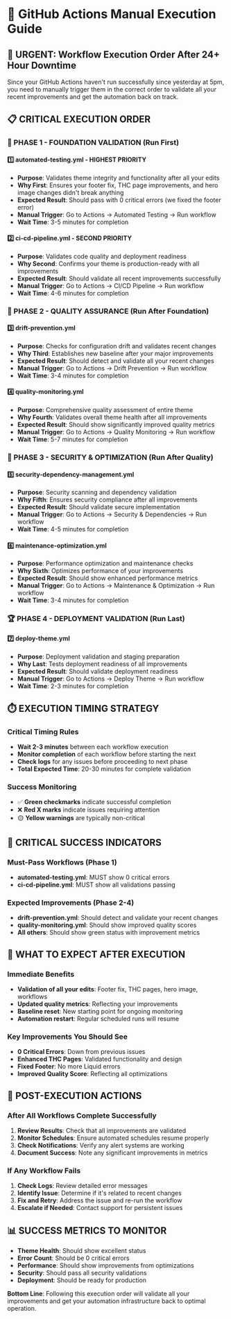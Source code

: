 # 🎯 GitHub Actions Manual Execution Guide

## 🚨 URGENT: Workflow Execution Order After 24+ Hour Downtime

Since your GitHub Actions haven't run successfully since yesterday at 5pm, you need to manually trigger them in the correct order to validate all your recent improvements and get the automation back on track.

## 📋 CRITICAL EXECUTION ORDER

### 🥇 PHASE 1 - FOUNDATION VALIDATION (Run First)

#### 1️⃣ **automated-testing.yml** - HIGHEST PRIORITY
- **Purpose**: Validates theme integrity and functionality after all your edits
- **Why First**: Ensures your footer fix, THC page improvements, and hero image changes didn't break anything
- **Expected Result**: Should pass with 0 critical errors (we fixed the footer error)
- **Manual Trigger**: Go to Actions → Automated Testing → Run workflow
- **Wait Time**: 3-5 minutes for completion

#### 2️⃣ **ci-cd-pipeline.yml** - SECOND PRIORITY  
- **Purpose**: Validates code quality and deployment readiness
- **Why Second**: Confirms your theme is production-ready with all improvements
- **Expected Result**: Should validate all recent improvements successfully
- **Manual Trigger**: Go to Actions → CI/CD Pipeline → Run workflow
- **Wait Time**: 4-6 minutes for completion

### 🥈 PHASE 2 - QUALITY ASSURANCE (Run After Foundation)

#### 3️⃣ **drift-prevention.yml**
- **Purpose**: Checks for configuration drift and validates recent changes
- **Why Third**: Establishes new baseline after your major improvements
- **Expected Result**: Should detect and validate all your recent changes
- **Manual Trigger**: Go to Actions → Drift Prevention → Run workflow
- **Wait Time**: 3-4 minutes for completion

#### 4️⃣ **quality-monitoring.yml**
- **Purpose**: Comprehensive quality assessment of entire theme
- **Why Fourth**: Validates overall theme health after all improvements
- **Expected Result**: Should show significantly improved quality metrics
- **Manual Trigger**: Go to Actions → Quality Monitoring → Run workflow
- **Wait Time**: 5-7 minutes for completion

### 🥉 PHASE 3 - SECURITY & OPTIMIZATION (Run After Quality)

#### 5️⃣ **security-dependency-management.yml**
- **Purpose**: Security scanning and dependency validation
- **Why Fifth**: Ensures security compliance after all improvements
- **Expected Result**: Should validate secure implementation
- **Manual Trigger**: Go to Actions → Security & Dependencies → Run workflow
- **Wait Time**: 4-5 minutes for completion

#### 6️⃣ **maintenance-optimization.yml**
- **Purpose**: Performance optimization and maintenance checks
- **Why Sixth**: Optimizes performance of your improvements
- **Expected Result**: Should show enhanced performance metrics
- **Manual Trigger**: Go to Actions → Maintenance & Optimization → Run workflow
- **Wait Time**: 3-4 minutes for completion

### 🏆 PHASE 4 - DEPLOYMENT VALIDATION (Run Last)

#### 7️⃣ **deploy-theme.yml**
- **Purpose**: Deployment validation and staging preparation
- **Why Last**: Tests deployment readiness of all improvements
- **Expected Result**: Should validate deployment readiness
- **Manual Trigger**: Go to Actions → Deploy Theme → Run workflow
- **Wait Time**: 2-3 minutes for completion

## ⏱️ EXECUTION TIMING STRATEGY

### Critical Timing Rules
- **Wait 2-3 minutes** between each workflow execution
- **Monitor completion** of each workflow before starting the next
- **Check logs** for any issues before proceeding to next phase
- **Total Expected Time**: 20-30 minutes for complete validation

### Success Monitoring
- ✅ **Green checkmarks** indicate successful completion
- ❌ **Red X marks** indicate issues requiring attention
- 🟡 **Yellow warnings** are typically non-critical

## 🚨 CRITICAL SUCCESS INDICATORS

### Must-Pass Workflows (Phase 1)
- **automated-testing.yml**: MUST show 0 critical errors
- **ci-cd-pipeline.yml**: MUST show all validations passing

### Expected Improvements (Phase 2-4)
- **drift-prevention.yml**: Should detect and validate your recent changes
- **quality-monitoring.yml**: Should show improved quality scores
- **All others**: Should show green status with improvement metrics

## 🎯 WHAT TO EXPECT AFTER EXECUTION

### Immediate Benefits
- **Validation of all your edits**: Footer fix, THC pages, hero image, workflows
- **Updated quality metrics**: Reflecting your improvements
- **Baseline reset**: New starting point for ongoing monitoring
- **Automation restart**: Regular scheduled runs will resume

### Key Improvements You Should See
- **0 Critical Errors**: Down from previous issues
- **Enhanced THC Pages**: Validated functionality and design
- **Fixed Footer**: No more Liquid errors
- **Improved Quality Score**: Reflecting all optimizations

## 🚀 POST-EXECUTION ACTIONS

### After All Workflows Complete Successfully
1. **Review Results**: Check that all improvements are validated
2. **Monitor Schedules**: Ensure automated schedules resume properly
3. **Check Notifications**: Verify any alert systems are working
4. **Document Success**: Note any significant improvements in metrics

### If Any Workflow Fails
1. **Check Logs**: Review detailed error messages
2. **Identify Issue**: Determine if it's related to recent changes
3. **Fix and Retry**: Address the issue and re-run the workflow
4. **Escalate if Needed**: Contact support for persistent issues

## 📊 SUCCESS METRICS TO MONITOR

- **Theme Health**: Should show excellent status
- **Error Count**: Should be 0 critical errors
- **Performance**: Should show improvements from optimizations
- **Security**: Should pass all security validations
- **Deployment**: Should be ready for production

**Bottom Line**: Following this execution order will validate all your improvements and get your automation infrastructure back to optimal operation.
